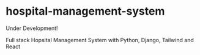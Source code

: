 # hospital-management-system
Under Development!

Full stack Hopsital Management System with Python, Django, Tailwind and React



